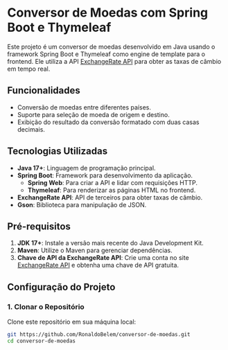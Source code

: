 # Conversor de Moedas com Spring Boot e Thymeleaf

Este projeto é um conversor de moedas desenvolvido em Java usando o framework Spring Boot e Thymeleaf como engine de template para o frontend. Ele utiliza a API [ExchangeRate API](https://www.exchangerate-api.com/) para obter as taxas de câmbio em tempo real.

## Funcionalidades

- Conversão de moedas entre diferentes países.
- Suporte para seleção de moeda de origem e destino.
- Exibição do resultado da conversão formatado com duas casas decimais.

## Tecnologias Utilizadas

- **Java 17+**: Linguagem de programação principal.
- **Spring Boot**: Framework para desenvolvimento da aplicação.
    - **Spring Web**: Para criar a API e lidar com requisições HTTP.
    - **Thymeleaf**: Para renderizar as páginas HTML no frontend.
- **ExchangeRate API**: API de terceiros para obter taxas de câmbio.
- **Gson**: Biblioteca para manipulação de JSON.

## Pré-requisitos

1. **JDK 17+**: Instale a versão mais recente do Java Development Kit.
2. **Maven**: Utilize o Maven para gerenciar dependências.
3. **Chave de API da ExchangeRate API**: Crie uma conta no site [ExchangeRate API](https://www.exchangerate-api.com/) e obtenha uma chave de API gratuita.

## Configuração do Projeto

### 1. Clonar o Repositório

Clone este repositório em sua máquina local:

```bash
git https://github.com/RonaldoBelem/conversor-de-moedas.git
cd conversor-de-moedas
